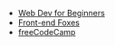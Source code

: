 - [Web Dev for Beginners](https://github.com/microsoft/Web-Dev-For-Beginners)
- [Front-end Foxes](https://www.vuevixens.org)
- [freeCodeCamp](https://freecodecamp.org)